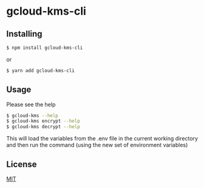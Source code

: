 # gcloud-kms-cli

## Installing

```bash
$ npm install gcloud-kms-cli
```

or 

```bash
$ yarn add gcloud-kms-cli
```

## Usage

Please see the help

```bash
$ gcloud-kms --help
$ gcloud-kms encrypt --help
$ gcloud-kms decrypt --help
```

This will load the variables from the .env file in the current working directory and then run the command (using the new set of environment variables)

## License

[MIT](https://en.wikipedia.org/wiki/MIT_License)
